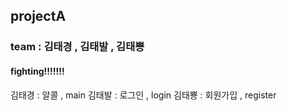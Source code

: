## projectA
### team : 김태경 , 김태발 , 김태뿅
#### fighting!!!!!!!

김태경 : 알콜 , main
김태발 : 로그인 , login
김태뿅 : 회원가입 , register

